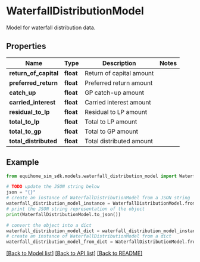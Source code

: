 # WaterfallDistributionModel

Model for waterfall distribution data.

## Properties

Name | Type | Description | Notes
------------ | ------------- | ------------- | -------------
**return_of_capital** | **float** | Return of capital amount | 
**preferred_return** | **float** | Preferred return amount | 
**catch_up** | **float** | GP catch-up amount | 
**carried_interest** | **float** | Carried interest amount | 
**residual_to_lp** | **float** | Residual to LP amount | 
**total_to_lp** | **float** | Total to LP amount | 
**total_to_gp** | **float** | Total to GP amount | 
**total_distributed** | **float** | Total distributed amount | 

## Example

```python
from equihome_sim_sdk.models.waterfall_distribution_model import WaterfallDistributionModel

# TODO update the JSON string below
json = "{}"
# create an instance of WaterfallDistributionModel from a JSON string
waterfall_distribution_model_instance = WaterfallDistributionModel.from_json(json)
# print the JSON string representation of the object
print(WaterfallDistributionModel.to_json())

# convert the object into a dict
waterfall_distribution_model_dict = waterfall_distribution_model_instance.to_dict()
# create an instance of WaterfallDistributionModel from a dict
waterfall_distribution_model_from_dict = WaterfallDistributionModel.from_dict(waterfall_distribution_model_dict)
```
[[Back to Model list]](../README.md#documentation-for-models) [[Back to API list]](../README.md#documentation-for-api-endpoints) [[Back to README]](../README.md)


